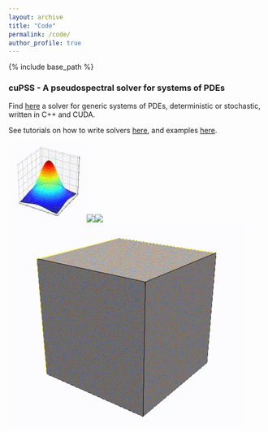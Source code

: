 ```yaml
---
layout: archive
title: "Code"
permalink: /code/
author_profile: true
---
```


{% include base_path %}

### cuPSS - A pseudospectral solver for systems of PDEs

Find [here](https://github.com/fcaballerop/cuPSS) a solver for generic systems of PDEs, deterministic or stochastic, written in C++ and CUDA.

See tutorials on how to write solvers [here](https://github.com/fcaballerop/cuPSS/wiki/Tutorials), and examples [here](https://github.com/fcaballerop/cuPSS/tree/main/examples).

<img src='/images/diffusion.gif'><img src='/images/modelb.gif'><img src='/images/modelh.gif'><img height=50% src='/images/CH3c.gif'>
